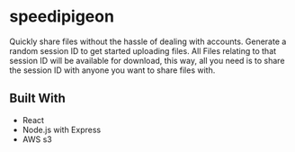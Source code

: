 # speedipigeon
Quickly share files without the hassle of dealing with accounts. Generate a random session ID to get started uploading files. All Files relating to that session ID will be available for download, this way, all you need is to share the session ID with anyone you want to share files with.

## Built With
* React
* Node.js with Express
* AWS s3
